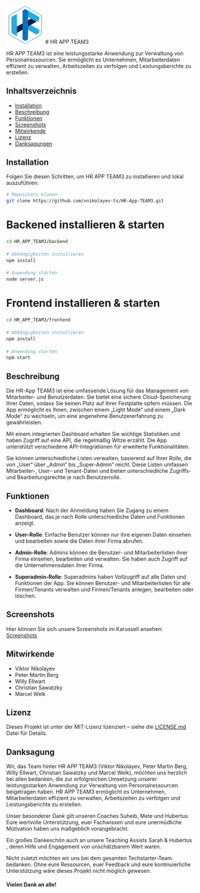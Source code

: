 <img src="./readme/logo.png" width="20%" alt="HR APP LOGO">
# HR APP TEAM3

HR APP TEAM3 ist eine leistungsstarke Anwendung zur Verwaltung von Personalressourcen. Sie ermöglicht es Unternehmen, Mitarbeiterdaten effizient zu verwalten, Arbeitszeiten zu verfolgen und Leistungsberichte zu erstellen.

## Inhaltsverzeichnis

- [Installation](#installation)
- [Beschreibung](#beschreibung)
- [Funktionen](#funktionen)
- [Screenshots](#screenshots)
- [Mitwirkende](#mitwirkende)
- [Lizenz](#lizenz)
- [Danksagungen](#danksagungen)

## Installation

Folgen Sie diesen Schritten, um HR APP TEAM3 zu installieren und lokal auszuführen:

```bash
# Repository klonen
git clone https://github.com/vnikolayev-ts/HR-App-TEAM3.git
```
# Backened installieren & starten
```bash
cd HR_APP_TEAM3/backend

# Abhängigkeiten installieren
npm install

# Anwendung starten
node server.js
```

# Frontend installieren & starten
```bash
cd HR_APP_TEAM3/frontend

# Abhängigkeiten installieren
npm install

# Anwendung starten
npm start
```

## Beschreibung

Die HR-App TEAM3 ist eine umfassende Lösung für das Management von Mitarbeiter- und Benutzerdaten. Sie bietet eine sichere Cloud-Speicherung Ihrer Daten, sodass Sie keinen Platz auf Ihrer Festplatte opfern müssen. Die App ermöglicht es Ihnen, zwischen einem „Light Mode“ und einem „Dark Mode“ zu wechseln, um eine angenehme Benutzererfahrung zu gewährleisten.

Mit einem integrierten Dashboard erhalten Sie wichtige Statistiken und haben Zugriff auf eine API, die regelmäßig Witze erzählt. Die App unterstützt verschiedene API-Integrationen für erweiterte Funktionalitäten.

Sie können unterschiedliche Listen verwalten, basierend auf Ihrer Rolle, die von „User“ über „Admin“ bis „Super-Admin“ reicht. Diese Listen umfassen Mitarbeiter-, User- und Tenant-Daten und bieten unterschiedliche Zugriffs- und Bearbeitungsrechte je nach Benutzerrolle.

## Funktionen

- **Dashboard**: Nach der Anmeldung haben Sie Zugang zu einem Dashboard, das je nach Rolle unterschiedliche Daten und Funktionen anzeigt.
  
- **User-Rolle**: Einfache Benutzer können nur ihre eigenen Daten einsehen und bearbeiten sowie die Daten ihrer Firma abrufen.

- **Admin-Rolle**: Admins können die Benutzer- und Mitarbeiterlisten ihrer Firma einsehen, bearbeiten und verwalten. Sie haben auch Zugriff auf die Unternehmensdaten ihrer Firma.

- **Superadmin-Rolle**: Superadmins haben Vollzugriff auf alle Daten und Funktionen der App. Sie können Benutzer- und Mitarbeiterlisten für alle Firmen/Tenants verwalten und Firmen/Tenants anlegen, bearbeiten oder löschen.

## Screenshots

Hier können Sie sich unsere Screenshots im Karussell ansehen: [Screenshots](./screenshots.html)


## Mitwirkende

+ Viktor Nikolayev
+ Peter Martin Berg
+ Willy Ellwart
+ Christian Sawatzky
+ Marcel Welk

## Lizenz

Dieses Projekt ist unter der MIT-Lizenz lizenziert – siehe die <a href="LICENSE.md"> LICENSE.md</a>  Datei für Details. 

## Danksagung

Wir, das Team hinter HR APP TEAM3 (Viktor Nikolayev, Peter Martin Berg, Willy Ellwart, Christian Sawatzky und Marcel Welk), möchten uns herzlich bei allen bedanken, die zur erfolgreichen Umsetzung unserer leistungsstarken Anwendung zur Verwaltung von Personalressourcen beigetragen haben. HR APP TEAM3 ermöglicht es Unternehmen, Mitarbeiterdaten effizient zu verwalten, Arbeitszeiten zu verfolgen und Leistungsberichte zu erstellen.

Unser besonderer Dank gilt unseren Coaches Suheib, Mete und Hubertus. Eure wertvolle Unterstützung, euer Fachwissen und eure unermüdliche Motivation haben uns maßgeblich vorangebracht.

Ein großes Dankeschön auch an unsere Teaching Assists Sarah & Hubertus , deren Hilfe und Engagement von unschätzbarem Wert waren.

Nicht zuletzt möchten wir uns bei dem gesamten Techstarter-Team bedanken. Ohne eure Ressourcen, euer Feedback und eure kontinuierliche Unterstützung wäre dieses Projekt nicht möglich gewesen.

#### Vielen Dank an alle!
